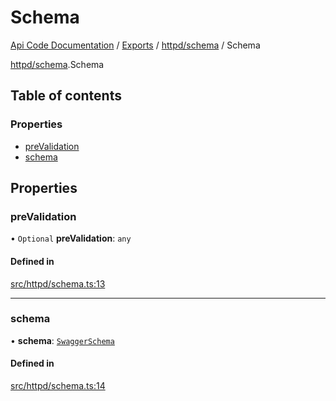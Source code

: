 # Schema
 
[Api Code Documentation](../README.md) / [Exports](../modules.md) / [httpd/schema](../modules/httpd_schema.md) / Schema

[httpd/schema](../modules/httpd_schema.md).Schema

## Table of contents

### Properties

- [preValidation](httpd_schema.Schema.md#prevalidation)
- [schema](httpd_schema.Schema.md#schema)

## Properties

### preValidation

• `Optional` **preValidation**: `any`

#### Defined in

[src/httpd/schema.ts:13](https://github.com/openkfw/TruBudget/blob/2e83742/api/src/httpd/schema.ts#L13)

___

### schema

• **schema**: [`SwaggerSchema`](httpd_schema.SwaggerSchema.md)

#### Defined in

[src/httpd/schema.ts:14](https://github.com/openkfw/TruBudget/blob/2e83742/api/src/httpd/schema.ts#L14)
